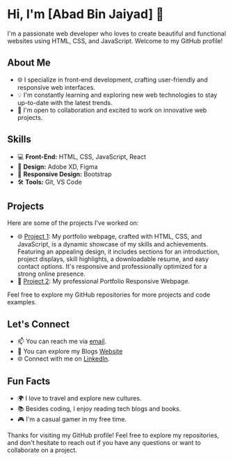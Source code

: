 <!-- Your Name -->
# Hi, I'm [Abad Bin Jaiyad] 👋

I'm a passionate web developer who loves to create beautiful and functional websites using HTML, CSS, and JavaScript. Welcome to my GitHub profile!

## About Me

- 🌐 I specialize in front-end development, crafting user-friendly and responsive web interfaces.
- 💡 I'm constantly learning and exploring new web technologies to stay up-to-date with the latest trends.
- 💼 I'm open to collaboration and excited to work on innovative web projects.

## Skills

- 💻 **Front-End:** HTML, CSS, JavaScript, React
- 🎨 **Design:** Adobe XD, Figma
- 📱 **Responsive Design:** Bootstrap
- 🛠️ **Tools:** Git, VS Code

## Projects

Here are some of the projects I've worked on:

- 🌐 [Project 1](https://abj-hub.github.io/My-Portfolio/): My portfolio webpage, crafted with HTML, CSS, and JavaScript, is a dynamic showcase of my skills and achievements. Featuring an appealing design, it includes sections for an introduction, project displays, skill highlights, a downloadable resume, and easy contact options. It's responsive and professionally optimized for a strong online presence.
- 🚀 [Project 2](https://abadbinjaiyad.my.canva.site): My professional Portfolio Responsive Webpage.

Feel free to explore my GitHub repositories for more projects and code examples.

## Let's Connect

- 📫 You can reach me via [email](https://mail.google.com/mail/u/0/?fs=1&tf=cm&source=mailto&to=abadbinjaiyad@gmail.com).
- 🔗 You can explore my Blogs [Website](https://wp.me/PbIfx2-n)
- 🌐 Connect with me on [LinkedIn](https://www.linkedin.com/in/abadbinjaiyad/).

## Fun Facts

- 🌍 I love to travel and explore new cultures.
- 📚 Besides coding, I enjoy reading tech blogs and books.
- 🎮 I'm a casual gamer in my free time.

Thanks for visiting my GitHub profile! Feel free to explore my repositories, and don't hesitate to reach out if you have any questions or want to collaborate on a project.
